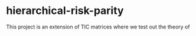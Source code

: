 # hierarchical-risk-parity
This project is an extension of TIC matrices where we test out the theory of 
